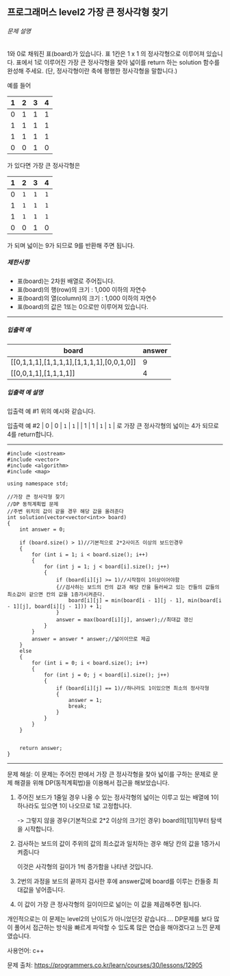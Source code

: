 ## 프로그래머스 level2 가장 큰 정사각형 찾기

###### 문제 설명

1와 0로 채워진 표(board)가 있습니다. 표 1칸은 1 x 1 의 정사각형으로 이루어져 있습니다. 표에서 1로 이루어진 가장 큰 정사각형을 찾아 넓이를 return 하는 solution 함수를 완성해 주세요. (단, 정사각형이란 축에 평행한 정사각형을 말합니다.)

예를 들어

|  1   |  2   |  3   |  4   |
| :--: | :--: | :--: | :--: |
|  0   |  1   |  1   |  1   |
|  1   |  1   |  1   |  1   |
|  1   |  1   |  1   |  1   |
|  0   |  0   |  1   |  0   |

가 있다면 가장 큰 정사각형은

|  1   |  2   |  3   |  4   |
| :--: | :--: | :--: | :--: |
|  0   | `1`  | `1`  | `1`  |
|  1   | `1`  | `1`  | `1`  |
|  1   | `1`  | `1`  | `1`  |
|  0   |  0   |  1   |  0   |

가 되며 넓이는 9가 되므로 9를 반환해 주면 됩니다.

##### 제한사항

- 표(board)는 2차원 배열로 주어집니다.
- 표(board)의 행(row)의 크기 : 1,000 이하의 자연수
- 표(board)의 열(column)의 크기 : 1,000 이하의 자연수
- 표(board)의 값은 1또는 0으로만 이루어져 있습니다.

------

##### 입출력 예

| board                                     | answer |
| ----------------------------------------- | ------ |
| [[0,1,1,1],[1,1,1,1],[1,1,1,1],[0,0,1,0]] | 9      |
| [[0,0,1,1],[1,1,1,1]]                     | 4      |

##### 입출력 예 설명

입출력 예 #1
위의 예시와 같습니다.

입출력 예 #2
| 0 | 0 | `1` | `1` |
| 1 | 1 | `1` | `1` |
로 가장 큰 정사각형의 넓이는 4가 되므로 4를 return합니다.

___

```
#include <iostream>
#include <vector>
#include <algorithm>
#include <map>

using namespace std;

//가장 큰 정사각형 찾기
//DP 동적계획법 문제
//주변 위치의 값이 같을 경우 해당 값을 올려준다
int solution(vector<vector<int>> board)
{
	int answer = 0;
	
	if (board.size() > 1)//기본적으로 2*2사이즈 이상의 보드인경우
	{
		for (int i = 1; i < board.size(); i++)
		{
			for (int j = 1; j < board[i].size(); j++)
			{
				if (board[i][j] >= 1)//시작점이 1이상이어야함
				{//검사하는 보드의 칸의 값과 해당 칸을 둘러싸고 있는 칸들의 값들의 최소값이 같으면 칸의 값을 1증가시켜준다.
					board[i][j] = min(board[i - 1][j - 1], min(board[i - 1][j], board[i][j - 1])) + 1;
				}	
				answer = max(board[i][j], answer);//최대값 갱신
			}
		}
		answer = answer * answer;//넓이이므로 제곱
	}
	else
	{
		for (int i = 0; i < board.size(); i++)
		{
			for (int j = 0; j < board[i].size(); j++)
			{
				if (board[i][j] == 1)//하나라도 1이있으면 최소의 정사각형
				{
					answer = 1;
					break;
				}
			}
		}
	}
	

	return answer;
}
```

___

문제 해설: 이 문제는 주어진 판에서 가장 큰 정사각형을 찾아 넓이를 구하는 문제로 문제 해결을 위해 DP(동적계획법)을 이용해서 접근을 해보았습니다. 

1. 주어진 보드가 1줄일 경우 나올 수 있는 정사각형의 넓이는 이루고 있는 배열에 1이 하나라도 있으면 1이 나오므로 1로 고정합니다.

   -> 그렇지 않을 경우(기본적으로 2*2 이상의 크기인 경우) board의[1][1]부터 탐색을 시작합니다.

2. 검사하는 보드의 값이 주위의 값의 최소값과 일치하는 경우 해당 칸의 값을 1증가시켜줍니다

   이것은 사각형의 길이가 1씩 증가함을 나타낸 것입니다.

3. 2번의 과정을 보드의 끝까지 검사한 후에 answer값에 board를 이루는 칸들중 최대값을 넣어줍니다.

4. 이 값이 가장 큰 정사각형의 길이이므로 넒이는 이 값을 제곱해주면 됩니다.



개인적으로는 이 문제는 level2의 난이도가 아니었던것 같습니다.... DP문제를 보다 많이 풀어서 접근하는 방식을 빠르게 파악할 수 있도록 많은 연습을 해야겠다고 느낀 문제였습니다.



사용언어: c++

문제 출처: https://programmers.co.kr/learn/courses/30/lessons/12905